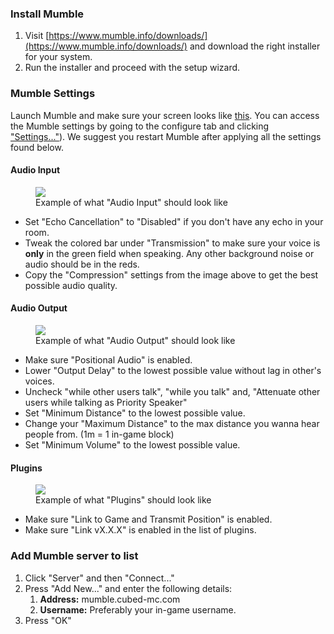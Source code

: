 ### Install Mumble
1. Visit [https://www.mumble.info/downloads/](https://www.mumble.info/downloads/) and download the right installer for your system.
2. Run the installer and proceed with the setup wizard.
### Mumble Settings
Launch Mumble and make sure your screen looks like [this](https://raw.githubusercontent.com/cubed-mc/cubed-wiki/main/docs/servers/mumble/proximity-chat/media/configure-mumble-step1.png). You can access the Mumble settings by going to the configure tab and clicking ["Settings..."](https://raw.githubusercontent.com/cubed-mc/cubed-wiki/main/docs/servers/mumble/proximity-chat/media/mumble-settings-step1.png)). We suggest you restart Mumble after applying all the settings found below.
#### Audio Input 
<figure>
  <img src="https://raw.githubusercontent.com/cubed-mc/cubed-wiki/main/docs/servers/mumble/proximity-chat/media/mumble-settings-step1-1.png"/>
  <figcaption>Example of what "Audio Input" should look like</figcaption>
</figure>

- Set "Echo Cancellation" to "Disabled" if you don't have any echo in your room.
- Tweak the colored bar under "Transmission" to make sure your voice is **only** in the green field when speaking. Any other background noise or audio should be in the reds.
- Copy the "Compression" settings from the image above to get the best possible audio quality. 
#### Audio Output 
<figure>
  <img src="https://raw.githubusercontent.com/cubed-mc/cubed-wiki/main/docs/servers/mumble/proximity-chat/media/mumble-settings-step1-2.png"/>
  <figcaption>Example of what "Audio Output" should look like</figcaption>
</figure>

- Make sure "Positional Audio" is enabled.
- Lower "Output Delay" to the lowest possible value without lag in other's voices.
- Uncheck "while other users talk", "while you talk" and, "Attenuate other users while talking as Priority Speaker"
- Set "Minimum Distance" to the lowest possible value.
- Change your "Maximum Distance" to the max distance you wanna hear people from. (1m = 1 in-game block)
- Set "Minimum Volume" to the lowest possible value.
#### Plugins
<figure>
  <img src="https://raw.githubusercontent.com/cubed-mc/cubed-wiki/main/docs/servers/mumble/proximity-chat/media/mumble-settings-step1-3.png"/>
  <figcaption>Example of what "Plugins" should look like</figcaption>
</figure>

- Make sure "Link to Game and Transmit Position" is enabled.
- Make sure "Link vX.X.X" is enabled in the list of plugins.
### Add Mumble server to list
1. Click "Server" and then "Connect..."
2. Press "Add New..." and enter the following details:
    1. **Address:** mumble.cubed-mc.com
    2. **Username:** Preferably your in-game username.
3. Press "OK"
